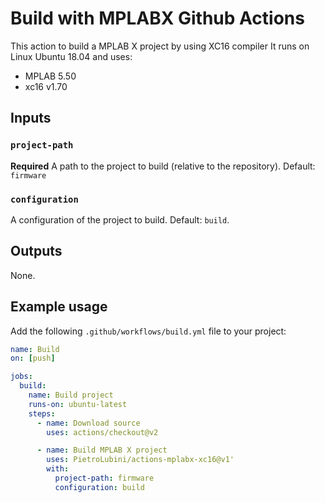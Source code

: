 # Build with MPLABX Github Actions

This action to build a MPLAB X project by using XC16 compiler
It runs on Linux Ubuntu 18.04 and uses:

- MPLAB 5.50
- xc16 v1.70

## Inputs

### `project-path`

**Required** A path to the project to build (relative to the repository). Default: `firmware`

### `configuration`

A configuration of the project to build. Default: `build`.

## Outputs

None.

## Example usage

Add the following `.github/workflows/build.yml` file to your project:

```yaml
name: Build
on: [push]

jobs:
  build:
    name: Build project
    runs-on: ubuntu-latest
    steps:
      - name: Download source
        uses: actions/checkout@v2

      - name: Build MPLAB X project
        uses: PietroLubini/actions-mplabx-xc16@v1'
        with:
          project-path: firmware
          configuration: build
```